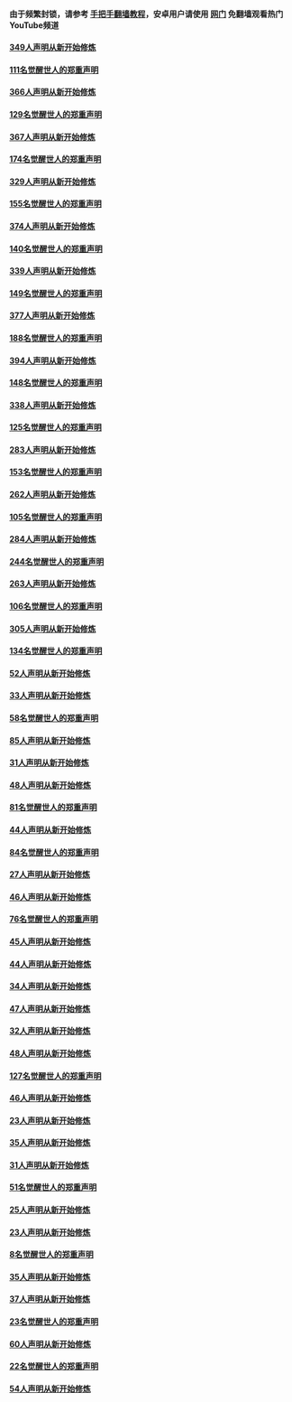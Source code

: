#### 由于频繁封锁，请参考 [手把手翻墙教程](https://github.com/gfw-breaker/guides/wiki/)，安卓用户请使用 [网门](https://github.com/gfw-breaker/nogfw/blob/master/dl.md?t=06152001) 免翻墙观看热门YouTube频道 

#### [349人声明从新开始修炼](../pages/91/426969.md?t=06152001) 

#### [111名觉醒世人的郑重声明](../pages/91/426968.md?t=06152001) 

#### [366人声明从新开始修炼](../pages/91/426737.md?t=06152001) 

#### [129名觉醒世人的郑重声明](../pages/91/426736.md?t=06152001) 

#### [367人声明从新开始修炼](../pages/91/426421.md?t=06152001) 

#### [174名觉醒世人的郑重声明](../pages/91/426420.md?t=06152001) 

#### [329人声明从新开始修炼](../pages/91/426139.md?t=06152001) 

#### [155名觉醒世人的郑重声明](../pages/91/426138.md?t=06152001) 

#### [374人声明从新开始修炼](../pages/91/425811.md?t=06152001) 

#### [140名觉醒世人的郑重声明](../pages/91/425810.md?t=06152001) 

#### [339人声明从新开始修炼](../pages/91/425690.md?t=06152001) 

#### [149名觉醒世人的郑重声明](../pages/91/425689.md?t=06152001) 

#### [377人声明从新开始修炼](../pages/91/424867.md?t=06152001) 

#### [188名觉醒世人的郑重声明](../pages/91/424866.md?t=06152001) 

#### [394人声明从新开始修炼](../pages/91/423914.md?t=06152001) 

#### [148名觉醒世人的郑重声明](../pages/91/423913.md?t=06152001) 

#### [338人声明从新开始修炼](../pages/91/423540.md?t=06152001) 

#### [125名觉醒世人的郑重声明](../pages/91/423539.md?t=06152001) 

#### [283人声明从新开始修炼](../pages/91/423296.md?t=06152001) 

#### [153名觉醒世人的郑重声明](../pages/91/423295.md?t=06152001) 

#### [262人声明从新开始修炼](../pages/91/423004.md?t=06152001) 

#### [105名觉醒世人的郑重声明](../pages/91/423003.md?t=06152001) 

#### [284人声明从新开始修炼](../pages/91/422707.md?t=06152001) 

#### [244名觉醒世人的郑重声明](../pages/91/422706.md?t=06152001) 

#### [263人声明从新开始修炼](../pages/91/422553.md?t=06152001) 

#### [106名觉醒世人的郑重声明](../pages/91/422552.md?t=06152001) 

#### [305人声明从新开始修炼](../pages/91/422153.md?t=06152001) 

#### [134名觉醒世人的郑重声明](../pages/91/422152.md?t=06152001) 

#### [52人声明从新开始修炼](../pages/91/421846.md?t=06152001) 

#### [33人声明从新开始修炼](../pages/91/421804.md?t=06152001) 

#### [58名觉醒世人的郑重声明](../pages/91/421845.md?t=06152001) 

#### [85人声明从新开始修炼](../pages/91/421769.md?t=06152001) 

#### [31人声明从新开始修炼](../pages/91/421763.md?t=06152001) 

#### [48人声明从新开始修炼](../pages/91/421605.md?t=06152001) 

#### [81名觉醒世人的郑重声明](../pages/91/421656.md?t=06152001) 

#### [44人声明从新开始修炼](../pages/91/421544.md?t=06152001) 

#### [84名觉醒世人的郑重声明](../pages/91/421543.md?t=06152001) 

#### [27人声明从新开始修炼](../pages/91/421465.md?t=06152001) 

#### [46人声明从新开始修炼](../pages/91/421454.md?t=06152001) 

#### [76名觉醒世人的郑重声明](../pages/91/421453.md?t=06152001) 

#### [45人声明从新开始修炼](../pages/91/421452.md?t=06152001) 

#### [44人声明从新开始修炼](../pages/91/421422.md?t=06152001) 

#### [34人声明从新开始修炼](../pages/91/421322.md?t=06152001) 

#### [47人声明从新开始修炼](../pages/91/421264.md?t=06152001) 

#### [32人声明从新开始修炼](../pages/91/421225.md?t=06152001) 

#### [48人声明从新开始修炼](../pages/91/421202.md?t=06152001) 

#### [127名觉醒世人的郑重声明](../pages/91/421224.md?t=06152001) 

#### [46人声明从新开始修炼](../pages/91/421203.md?t=06152001) 

#### [23人声明从新开始修炼](../pages/91/421138.md?t=06152001) 

#### [35人声明从新开始修炼](../pages/91/421122.md?t=06152001) 

#### [31人声明从新开始修炼](../pages/91/421081.md?t=06152001) 

#### [51名觉醒世人的郑重声明](../pages/91/421080.md?t=06152001) 

#### [25人声明从新开始修炼](../pages/91/421020.md?t=06152001) 

#### [23人声明从新开始修炼](../pages/91/420884.md?t=06152001) 

#### [8名觉醒世人的郑重声明](../pages/91/420883.md?t=06152001) 

#### [35人声明从新开始修炼](../pages/91/420809.md?t=06152001) 

#### [37人声明从新开始修炼](../pages/91/420766.md?t=06152001) 

#### [23名觉醒世人的郑重声明](../pages/91/420765.md?t=06152001) 

#### [60人声明从新开始修炼](../pages/91/420727.md?t=06152001) 

#### [22名觉醒世人的郑重声明](../pages/91/420726.md?t=06152001) 

#### [54人声明从新开始修炼](../pages/91/420529.md?t=06152001) 

